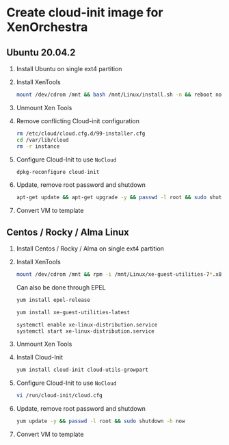 # Create cloud-init image for XenOrchestra

## Ubuntu 20.04.2

1. Install Ubuntu on single ext4 partition
2. Install XenTools

    ```bash
    mount /dev/cdrom /mnt && bash /mnt/Linux/install.sh -n && reboot now
    ```

3. Unmount Xen Tools

4. Remove conflicting Cloud-init configuration

    ```bash
    rm /etc/cloud/cloud.cfg.d/99-installer.cfg
    cd /var/lib/cloud
    rm -r instance
    ```

5. Configure Cloud-Init to use ```NoCloud```

    ```bash
    dpkg-reconfigure cloud-init
    ```

6. Update, remove root password and shutdown

    ```bash
    apt-get update && apt-get upgrade -y && passwd -l root && sudo shutdown -h now
    ```

7. Convert VM to template

## Centos / Rocky / Alma Linux

1. Install Centos / Rocky / Alma on single ext4 partition
2. Install XenTools

    ```bash
    mount /dev/cdrom /mnt && rpm -i /mnt/Linux/xe-guest-utilities-7*.x86_64.rpm && reboot now
    ```
    
    Can also be done through EPEL
    
    ```bash
    yum install epel-release
    ```
    
    ```bash
    yum install xe-guest-utilities-latest
    ```

    ```bash
    systemctl enable xe-linux-distribution.service
    systemctl start xe-linux-distribution.service
    ```

3. Unmount Xen Tools

4. Install Cloud-Init

    ```bash
    yum install cloud-init cloud-utils-growpart
    ```

5. Configure Cloud-Init to use ```NoCloud```

    ```bash
    vi /run/cloud-init/cloud.cfg
    ```

6. Update, remove root password and shutdown

    ```bash
    yum update -y && passwd -l root && sudo shutdown -h now
    ```

7. Convert VM to template
